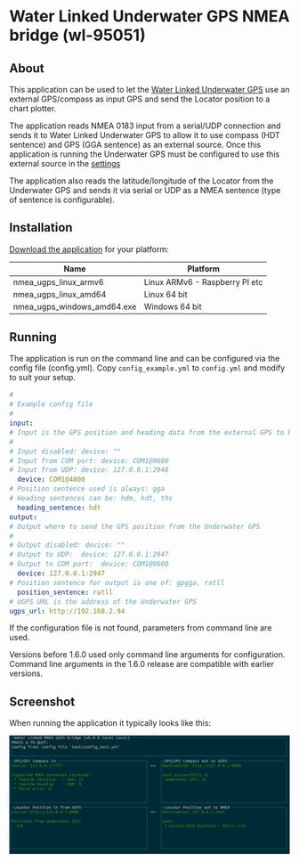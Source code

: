 # Water Linked Underwater GPS NMEA bridge (wl-95051)

## About

This application can be used to let the [Water Linked Underwater GPS](https://waterlinked.com/underwater-gps/) use an external GPS/compass as input GPS and send the Locator position to a chart plotter.

The application reads NMEA 0183 input from a serial/UDP connection and sends it to Water Linked Underwater GPS to allow it to use compass (HDT sentence) and GPS (GGA sentence) as an external source. Once this application is running the Underwater GPS must be configured to use this external source in the [settings](https://waterlinked.github.io/underwater-gps/gui/settings/)

The application also reads the latitude/longitude of the Locator from the Underwater GPS and sends it via serial or UDP as a NMEA sentence (type of sentence is configurable).

## Installation

[Download the application](https://github.com/waterlinked/ugps-nmea-go/releases) for your platform:

| Name | Platform |
|------|----------|
| nmea_ugps_linux_armv6 | Linux ARMv6 - Raspberry PI etc |
| nmea_ugps_linux_amd64 | Linux 64 bit |
| nmea_ugps_windows_amd64.exe | Windows 64 bit |

## Running

The application is run on the command line and can be configured via the config file (config.yml). Copy `config_example.yml` to `config.yml` and modify to suit your setup.

```yaml
#
# Example config file
#
input:
# Input is the GPS position and heading data from the external GPS to be sent to the Underwater GPS
#
# Input disabled: device: ""
# Input from COM port: device: COM1@9600
# Input from UDP: device: 127.0.0.1:2948
  device: COM1@4800
# Position sentence used is always: gga
# Heading sentences can be: hdm, hdt, ths
  heading_sentence: hdt
output:
# Output where to send the GPS position from the Underwater GPS
#
# Output disabled: device: ""
# Output to UDP:  device: 127.0.0.1:2947
# Output to COM port:  device: COM1@9600
  device: 127.0.0.1:2947
# Position sentence for output is one of: gpgga, ratll
  position_sentence: ratll
# UGPS URL is the address of the Underwater GPS
ugps_url: http://192.168.2.94
```

If the configuration file is not found, parameters from command line are used.

Versions before 1.6.0 used only command line arguments for configuration.
Command line arguments in the 1.6.0 release are compatible with earlier versions.


## Screenshot

When running the application it typically looks like this:

![Screenshot](/screenshot/screenshot.png)

